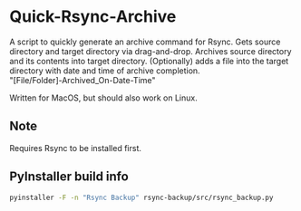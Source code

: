 # Quick-Rsync-Archive
A script to quickly generate an archive command for Rsync.
Gets source directory and target directory via drag-and-drop.
Archives source directory and its contents into target directory.
(Optionally) adds a file into the target directory with date and time of archive completion.  
"[File/Folder]-Archived_On-Date-Time"

Written for MacOS, but should also work on Linux.

## Note  

Requires Rsync to be installed first.

## PyInstaller build info

```bash
pyinstaller -F -n "Rsync Backup" rsync-backup/src/rsync_backup.py
```

